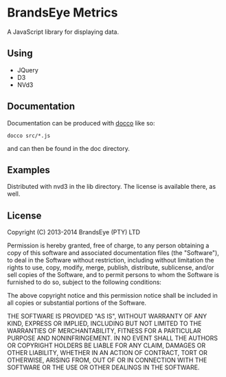 # BrandsEye Metrics

A JavaScript library for displaying data.

## Using

- JQuery
- D3
- NVd3

## Documentation

Documentation can be produced with [docco](http://jashkenas.github.io/docco/) like so:

    docco src/*.js

and can then be found in the doc directory.

## Examples

Distributed with nvd3 in the lib directory. The license is available there, as well.

## License

Copyright (C) 2013-2014 BrandsEye (PTY) LTD

Permission is hereby granted, free of charge, to any person obtaining a copy of this
software and associated documentation files (the "Software"), to deal in the Software
without restriction, including without limitation the rights to use, copy, modify,
merge, publish, distribute, sublicense, and/or sell copies of the Software, and to
permit persons to whom the Software is furnished to do so, subject to the following
conditions:

The above copyright notice and this permission notice shall be included in all
copies or substantial portions of the Software.

THE SOFTWARE IS PROVIDED "AS IS", WITHOUT WARRANTY OF ANY KIND, EXPRESS OR IMPLIED,
INCLUDING BUT NOT LIMITED TO THE WARRANTIES OF MERCHANTABILITY, FITNESS FOR A
PARTICULAR PURPOSE AND NONINFRINGEMENT. IN NO EVENT SHALL THE AUTHORS OR COPYRIGHT
HOLDERS BE LIABLE FOR ANY CLAIM, DAMAGES OR OTHER LIABILITY, WHETHER IN AN ACTION OF
CONTRACT, TORT OR OTHERWISE, ARISING FROM, OUT OF OR IN CONNECTION WITH THE SOFTWARE
OR THE USE OR OTHER DEALINGS IN THE SOFTWARE.
